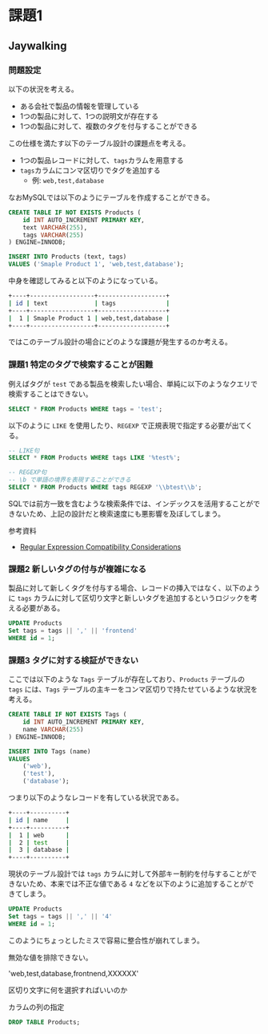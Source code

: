 # 課題1

<!-- START doctoc -->
<!-- END doctoc -->

## Jaywalking

### 問題設定

以下の状況を考える。

- ある会社で製品の情報を管理している
- 1つの製品に対して、1つの説明文が存在する
- 1つの製品に対して、複数のタグを付与することができる

この仕様を満たす以下のテーブル設計の課題点を考える。

- 1つの製品レコードに対して、`tags`カラムを用意する
- `tags`カラムにコンマ区切りでタグを追加する
  - 例: `web,test,database`

なおMySQLでは以下のようにテーブルを作成することができる。

```sql
CREATE TABLE IF NOT EXISTS Products (
    id INT AUTO_INCREMENT PRIMARY KEY,
    text VARCHAR(255),
    tags VARCHAR(255)
) ENGINE=INNODB;

INSERT INTO Products (text, tags)
VALUES ('Smaple Product 1', 'web,test,database');
```

中身を確認してみると以下のようになっている。

```bash
+----+------------------+-------------------+
| id | text             | tags              |
+----+------------------+-------------------+
|  1 | Smaple Product 1 | web,test,database |
+----+------------------+-------------------+
```

ではこのテーブル設計の場合にどのような課題が発生するのか考える。

### 課題1 特定のタグで検索することが困難

例えばタグが `test` である製品を検索したい場合、単純に以下のようなクエリで検索することはできない。

```sql
SELECT * FROM Products WHERE tags = 'test';
```

以下のように `LIKE` を使用したり、`REGEXP` で正規表現で指定する必要が出てくる。

```sql
-- LIKE句
SELECT * FROM Products WHERE tags LIKE '%test%';

-- REGEXP句
-- \b で単語の境界を表現することができる
SELECT * FROM Products WHERE tags REGEXP '\\btest\\b';
```

SQLでは前方一致を含むような検索条件では、インデックスを活用することができないため、上記の設計だと検索速度にも悪影響を及ぼしてしまう。

参考資料

- [Regular Expression Compatibility Considerations](https://dev.mysql.com/doc/refman/8.0/en/regexp.html#regexp-compatibility)

### 課題2 新しいタグの付与が複雑になる

製品に対して新しくタグを付与する場合、レコードの挿入ではなく、以下のように `tags` カラムに対して区切り文字と新しいタグを追加するというロジックを考える必要がある。

```sql
UPDATE Products
Set tags = tags || ',' || 'frontend'
WHERE id = 1;
```

### 課題3 タグに対する検証ができない

ここでは以下のような `Tags` テーブルが存在しており、`Products` テーブルの `tags` には、`Tags` テーブルの主キーをコンマ区切りで持たせているような状況を考える。

```sql
CREATE TABLE IF NOT EXISTS Tags (
    id INT AUTO_INCREMENT PRIMARY KEY,
    name VARCHAR(255)
) ENGINE=INNODB;

INSERT INTO Tags (name)
VALUES
    ('web'),
    ('test'),
    ('database');
```

つまり以下のようなレコードを有している状況である。

```bash
+----+----------+
| id | name     |
+----+----------+
|  1 | web      |
|  2 | test     |
|  3 | database |
+----+----------+
```

現状のテーブル設計では `tags` カラムに対して外部キー制約を付与することができないため、本来では不正な値である `4` などを以下のように追加することができてしまう。

```sql
UPDATE Products
Set tags = tags || ',' || '4'
WHERE id = 1;
```

このようにちょっとしたミスで容易に整合性が崩れてしまう。



無効な値を排除できない。

'web,test,database,frontnend,XXXXXX'

区切り文字に何を選択すればいいのか

カラムの列の指定

```sql
DROP TABLE Products;
```